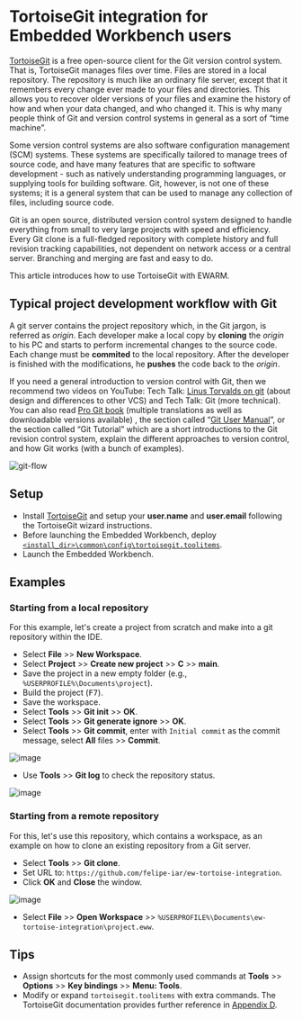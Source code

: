# TortoiseGit integration for Embedded Workbench users
[TortoiseGit](https://tortoisegit.org/) is a free open-source client for the Git version control system. That is, TortoiseGit manages files over time. Files are stored in a local repository. The repository is much like an ordinary file server, except that it remembers every change ever made to your files and directories. This allows you to recover older versions of your files and examine the history of how and when your data changed, and who changed it. This is why many people think of Git and version control systems in general as a sort of “time machine”.

Some version control systems are also software configuration management (SCM) systems. These systems are specifically tailored to manage trees of source code, and have many features that are specific to software development - such as natively understanding programming languages, or supplying tools for building software. Git, however, is not one of these systems; it is a general system that can be used to manage any collection of files, including source code.

Git is an open source, distributed version control system designed to handle everything from small to very large projects with speed and efficiency. Every Git clone is a full-fledged repository with complete history and full revision tracking capabilities, not dependent on network access or a central server. Branching and merging are fast and easy to do.

This article introduces how to use TortoiseGit with EWARM.

## Typical project development workflow with Git
A git server contains the project repository which, in the Git jargon, is referred as _origin_. Each developer make a local copy by __cloning__ the _origin_ to his PC and starts to perform incremental changes to the source code. Each change must be __commited__ to the local repository. After the developer is finished with the modifications, he __pushes__ the code back to the _origin_.

If you need a general introduction to version control with Git, then we recommend two videos on YouTube: Tech Talk: [Linus Torvalds on git](https://www.youtube.com/watch?v=4XpnKHJAok8) (about design and differences to other VCS) and Tech Talk: Git (more technical). You can also read [Pro Git book](https://git-scm.com/book) (multiple translations as well as downloadable versions available) , the section called “[Git User Manual](https://tortoisegit.org/docs/tortoisegit/apg.html#git_user-manual)”, or the section called “Git Tutorial” which are a short introductions to the Git revision control system, explain the different approaches to version control, and how Git works (with a bunch of examples).

<!-- ![Typical program development flow with Git](https://user-images.githubusercontent.com/54443595/177169038-5a1fc4d2-b788-4d0c-a28f-9730f453066b.png) -->
![git-flow](https://user-images.githubusercontent.com/54443595/177284653-d40e643d-34e9-4258-be67-a452c0b3284c.svg)


## Setup
- Install [TortoiseGit](https://tortoisegit.org/) and setup your __user.name__ and __user.email__ following the TortoiseGit wizard instructions.
- Before launching the Embedded Workbench, deploy [`<install_dir>\common\config\tortoisegit.toolitems`](common/config/tortoisegit.toolitems).
- Launch the Embedded Workbench.


## Examples

### Starting from a local repository
For this example, let's create a project from scratch and make into a git repository within the IDE.
- Select __File__ >> __New Workspace__.
- Select __Project__ >> __Create new project__ >> __C__ >> __main__.
- Save the project in a new empty folder (e.g., `%USERPROFILE%\Documents\project`).
- Build the project (<kbd>F7</kbd>).
- Save the workspace.
- Select __Tools__ >> __Git init__ >> __OK__.
- Select __Tools__ >> __Git generate ignore__ >> __OK__.
- Select __Tools__ >> __Git commit__, enter with `Initial commit` as the commit message, select __All__ files >> __Commit__.

![image](https://user-images.githubusercontent.com/54443595/177304054-ae297fde-8da2-422c-98c8-c09485dea8bd.png)

- Use __Tools__ >> __Git log__ to check the repository status.

![image](https://user-images.githubusercontent.com/54443595/177304939-bd0d892d-2b0a-4221-8a44-1d6bd5267bef.png)


### Starting from a remote repository
For this, let's use this repository, which contains a workspace, as an example on how to clone an existing repository from a Git server.

- Select __Tools__ >> __Git clone__.
- Set URL to: `https://github.com/felipe-iar/ew-tortoise-integration`.
- Click __OK__ and __Close__ the window.

![image](https://user-images.githubusercontent.com/54443595/177302052-d097500c-3b90-4a72-a38d-5cda5f721128.png)

- Select __File__ >> __Open Workspace__ >> `%USERPROFILE%\Documents\ew-tortoise-integration\project.eww`.

## Tips
- Assign shortcuts for the most commonly used commands at __Tools__ >> __Options__ >> __Key bindings__ >> __Menu: Tools__.
- Modify or expand `tortoisegit.toolitems` with extra commands. The TortoiseGit documentation provides further reference in [Appendix D](https://tortoisegit.org/docs/tortoisegit/tgit-automation.html#tgit-automation-basics).

